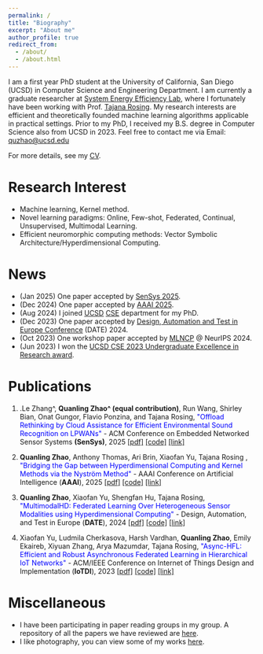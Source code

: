 ```yaml
---
permalink: /
title: "Biography"
excerpt: "About me"
author_profile: true
redirect_from: 
  - /about/
  - /about.html
---
```


I am a first year PhD student at the University of California, San Diego (UCSD) in Computer Science and Engineering Department. I am currently a graduate researcher at [System Energy Efficiency Lab](http://varys.ucsd.edu/), where I fortunately have been working with Prof. [Tajana Rosing](https://scholar.google.com/citations?user=DY_XcO4AAAAJ&hl=en). My research interests are efficient and theoretically founded machine learning algorithms applicable in practical settings. Prior to my PhD, I received my B.S. degree in Computer Science also from UCSD in 2023. Feel free to contact me via Email: quzhao@ucsd.edu


For more details, see my <font color="blue">[CV](https://quanlingzhao.github.io/website/files/CV_QuanlingZhao.pdf)</font>.

Research Interest
======
- Machine learning, Kernel method.
- Novel learning paradigms: Online, Few-shot, Federated, Continual, Unsupervised, Multimodal Learning.
- Efficient neuromorphic computing methods: Vector Symbolic Architecture/Hyperdimensional Computing.

News
======
- (Jan 2025) One paper accepted by [SenSys 2025](https://sensys.acm.org/2025/).
- (Dec 2024) One paper accepted by [AAAI 2025](https://aaai.org/conference/aaai/aaai-25/).
- (Aug 2024) I joined [UCSD](https://ucsd.edu/) [CSE](https://cse.ucsd.edu/) department for my PhD.
- (Dec 2023) One paper accepted by [Design, Automation and Test in Europe Conference](https://www.date-conference.com/) (DATE) 2024.
- (Oct 2023) One workshop paper accepted by [MLNCP](https://www.mlwithnewcompute.com/) @ NeurIPS 2024.
- (Jun 2023) I won the [UCSD CSE 2023 Undergraduate Excellence in Research award](https://cse.ucsd.edu/undergraduate/cse-undergraduate-student-awards).

Publications
======

1. .Le Zhang^, **Quanling Zhao^ (equal contribution)**, Run Wang, Shirley Bian, Onat Gungor, Flavio Ponzina, and Tajana Rosing, <font color="blue">"Offload Rethinking by Cloud Assistance for Efficient Environmental Sound Recognition on LPWANs"</font> - ACM Conference on Embedded Networked Sensor Systems **(SenSys)**, 2025
[[pdf]](TBD) [[code]](TBE) [[link]](TBD)

2. **Quanling Zhao**, Anthony Thomas, Ari Brin, Xiaofan Yu, Tajana Rosing , <font color="blue">"Bridging the Gap between Hyperdimensional Computing and Kernel Methods via the Nyström Method"</font> - AAAI Conference on Artificial Intelligence (**AAAI**), 2025
[[pdf]](https://quanlingzhao.github.io/website/files/nyshd.pdf) [[code]](https://github.com/QuanlingZhao/NysHD) [[link]](TBD)

3. **Quanling Zhao**, Xiaofan Yu, Shengfan Hu, Tajana Rosing, <font color="blue">"MultimodalHD: Federated Learning Over Heterogeneous Sensor Modalities using Hyperdimensional Computing"</font> - Design, Automation, and Test in Europe (**DATE**), 2024
[[pdf]](https://quanlingzhao.github.io/website/files/multimodalhd.pdf) [[code]](https://github.com/QuanlingZhao/DATE-24-MultimodalHD) [[link]](https://ieeexplore.ieee.org/document/10546794)

4. Xiaofan Yu, Ludmila Cherkasova, Harsh Vardhan, **Quanling Zhao**, Emily Ekaireb, Xiyuan Zhang, Arya Mazumdar, Tajana Rosing, <font color="blue">"Async-HFL: Efficient and Robust Asynchronous Federated Learning in Hierarchical IoT Networks"</font> - ACM/IEEE Conference on Internet of Things Design and Implementation (**IoTDI**), 2023
[[pdf]](https://quanlingzhao.github.io/website/files/multimodalhd.pdf) [[code]](https://github.com/Orienfish/Async-HFL) [[link]](https://dl.acm.org/doi/10.1145/3576842.3582377)

Miscellaneous
======
- I have been participating in paper reading groups in my group. A repository of all the papers we have reviewed are [here](https://github.com/UCSD-SEELab/iot-hd-reading-group).
- I like photography, you can view some of my works [here](portfolio/).


